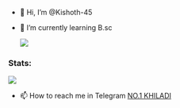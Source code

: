 - 👋 Hi, I’m @Kishoth-45

- 🌱 I’m currently learning B.sc


  <img src="https://telegra.ph/file/cc9f4b02b3ede90215aa2.jpg">
 
  
  
### Stats:
<p>
    <img src="https://github-readme-stats.vercel.app/api?username=Kishoth-45&hide=contribs,prs&show_icons=true&hide_border=true&title_color=000" />
</p>

</details>

- 📫 How to reach me in Telegram [NO.1 KHILADI](https://t.me/khiladiking45)

<!---
Kishoth-45/Kishoth-45 is a ✨ special ✨ repository because its `README.md` (this file) appears on your GitHub profile.
You can click the Preview link to take a look at your changes.
--->
